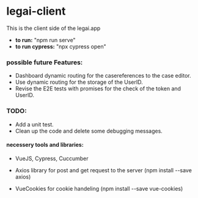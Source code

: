 # legai-client

This is the client side of the legai.app

- **to run:** "npm run serve"
- **to run cypress:** "npx cypress open"

### possible future Features:

- Dashboard dynamic routing for the casereferences to the case editor.
- Use dynamic routing for the storage of the UserID.
- Revise the E2E tests with promises for the check of the token and UserID. 

### TODO:

- Add a unit test.
- Clean up the code and delete some debugging messages.

#### necessery tools and libraries:

- VueJS, Cypress, Cuccumber

- Axios library for post and get request to the server (npm install --save axios)

- VueCookies for cookie handeling (npm install --save vue-cookies)
